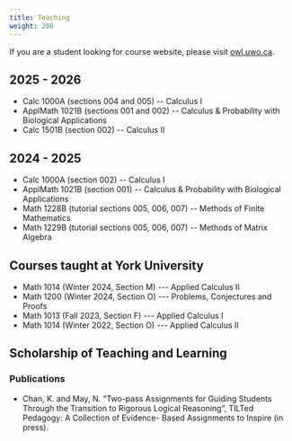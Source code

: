 ```yaml
---
title: Teaching
weight: 200
---
```


If you are a student looking for course website, please visit [owl.uwo.ca](https://owl.uwo.ca).

## 2025 - 2026

- Calc 1000A (sections 004 and 005) -- Calculus I
- ApplMath 1021B (sections 001 and 002) -- Calculus & Probability with Biological Applications
- Calc 1501B (section 002) -- Calculus II

## 2024 - 2025

- Calc 1000A (section 002) -- Calculus I
- ApplMath 1021B (section 001) -- Calculus & Probability with Biological Applications
- Math 1228B (tutorial sections 005, 006, 007) -- Methods of Finite Mathematics
- Math 1229B (tutorial sections 005, 006, 007) -- Methods of Matrix Algebra

## Courses taught at York University

- Math 1014 (Winter 2024, Section M) --- Applied Calculus II
- Math 1200 (Winter 2024, Section O) --- Problems, Conjectures and Proofs
- Math 1013 (Fall 2023, Section F) --- Applied Calculus I
- Math 1014 (Winter 2022, Section O) --- Applied Calculus II

## Scholarship of Teaching and Learning

### Publications

- Chan, K. and May, N. “Two-pass Assignments for Guiding Students Through the Transition to Rigorous Logical Reasoning”, TILTed Pedagogy: A Collection of Evidence- Based Assignments to Inspire (in press).
